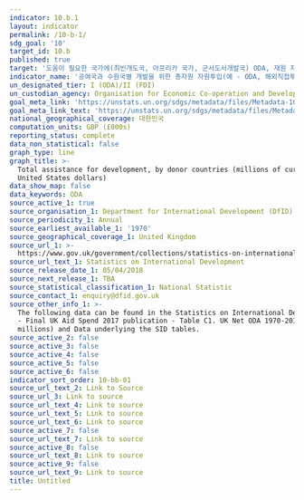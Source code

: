 ```yaml
---
indicator: 10.b.1
layout: indicator
permalink: /10-b-1/
sdg_goal: '10'
target_id: 10.b
published: true
target: '도움이 필요한 국가에(최빈개도국, 아프리카 국가, 군서도서개발국) ODA, 재원 지원, 직접투자 권장'
indicator_name: '공여국과 수원국별 개발을 위한 총자원 자원투입(예 - ODA, 해외직접투자 및 기타 투입)'
un_designated_tier: I (ODA)/II (FDI)
un_custodian_agency: Organisation for Economic Co-operation and Development (OECD)
goal_meta_link: 'https://unstats.un.org/sdgs/metadata/files/Metadata-10-0B-01.pdf'
goal_meta_link_text: 'https://unstats.un.org/sdgs/metadata/files/Metadata-10-0B-01.pdf'
national_geographical_coverage: 대한민국
computation_units: GBP (£000s)
reporting_status: complete
data_non_statistical: false
graph_type: line
graph_title: >-
  Total assistance for development, by donor countries (millions of current
  United States dollars)
data_show_map: false
data_keywords: ODA
source_active_1: true
source_organisation_1: Department for International Development (DfID)
source_periodicity_1: Annual
source_earliest_available_1: '1970'
source_geographical_coverage_1: United Kingdom
source_url_1: >-
  https://www.gov.uk/government/collections/statistics-on-international-development
source_url_text_1: Statistics on International Development
source_release_date_1: 05/04/2018
source_next_release_1: TBA
source_statistical_classification_1: National Statistic
source_contact_1: enquiry@dfid.gov.uk
source_other_info_1: >-
  The following data can be found in the Statistics on International Development
  - Final UK Aid Spend 2017 publication - Table C1. UK Net ODA 1970-2017 (£
  millions) and Data underlying the SID tables.
source_active_2: false
source_active_3: false
source_active_4: false
source_active_5: false
source_active_6: false
indicator_sort_order: 10-bb-01
source_url_text_2: Link to Source
source_url_3: Link to source
source_url_text_4: Link to source
source_url_text_5: Link to source
source_url_text_6: Link to source
source_active_7: false
source_url_text_7: Link to source
source_active_8: false
source_url_text_8: Link to source
source_active_9: false
source_url_text_9: Link to source
title: Untitled
---
```

